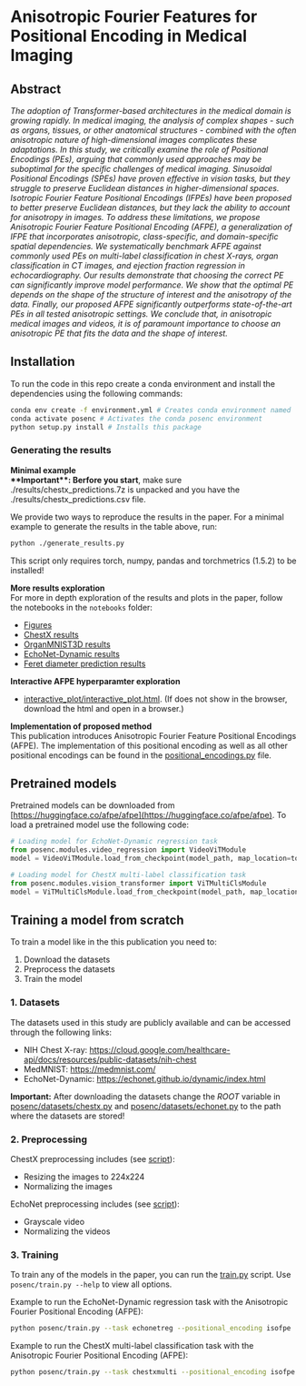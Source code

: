 # Anisotropic Fourier Features for Positional Encoding in Medical Imaging

## Abstract
*The adoption of Transformer-based architectures in the medical domain is growing rapidly. In medical imaging, the analysis of complex shapes - such as organs, tissues, or other anatomical structures - combined with the often anisotropic nature of high-dimensional images complicates these adaptations. In this study, we critically examine the role of Positional Encodings (PEs), arguing that commonly used approaches may be suboptimal for the specific challenges of medical imaging. Sinusoidal Positional Encodings (SPEs) have proven effective in vision tasks, but they struggle to preserve Euclidean distances in higher-dimensional spaces. Isotropic Fourier Feature Positional Encodings (IFPEs) have been proposed to better preserve Euclidean distances, but they lack the ability to account for anisotropy in images. To address these limitations, we propose Anisotropic Fourier Feature Positional Encoding (AFPE), a generalization of IFPE that incorporates anisotropic, class-specific, and domain-specific spatial dependencies. We systematically benchmark AFPE against commonly used PEs on multi-label classification in chest X-rays, organ classification in CT images, and ejection fraction regression in echocardiography. Our results demonstrate that choosing the correct PE can significantly improve model performance. We show that the optimal PE depends on the shape of the structure of interest and the anisotropy of the data. Finally, our proposed AFPE significantly outperforms state-of-the-art PEs in all tested anisotropic settings. We conclude that, in anisotropic medical images and videos, it is of paramount importance to choose an anisotropic PE that fits the data and the shape of interest.*

## Installation
To run the code in this repo create a conda environment and install the dependencies using the following commands:
```bash
conda env create -f environment.yml # Creates conda environment named 'posenc'
conda activate posenc # Activates the conda posenc environment
python setup.py install # Installs this package
```

### Generating the results

**Minimal example**  
**\*\*Important\*\*: Berfore you start**, make sure ./results/chestx_predictions.7z is unpacked and you have the ./results/chestx_predictions.csv file.  

We provide two ways to reproduce the results in the paper. For a minimal example to generate the results in the table above, run:
```bash
python ./generate_results.py
```
This script only requires torch, numpy, pandas and torchmetrics (1.5.2) to be installed!

**More results exploration**  
For more in depth exploration of the results and plots in the paper, follow the notebooks in the `notebooks` folder:
- [Figures](notebooks/figures.ipynb)
- [ChestX results](notebooks/ChestX.ipynb)
- [OrganMNIST3D results](notebooks/OrganMNIST3D.ipynb)
- [EchoNet-Dynamic results](notebooks/echonet.ipynb)
- [Feret diameter prediction results](notebooks/feret_prediction.ipynb)

**Interactive AFPE hyperparamter exploration**
- [interactive_plot/interactive_plot.html](interactive_plot/interactive_plot.html). (If does not show in the browser, download the html and open in a browser.)

**Implementation of proposed method**  
This publication introduces Anisotropic Fourier Feature Positional Encodings (AFPE). The implementation of this positional encoding as well as all other positional encodings can be found in the [positional_encodings.py](posenc/nets/positional_encodings.py) file.

## Pretrained models
Pretrained models can be downloaded from [https://huggingface.co/afpe/afpe](https://huggingface.co/afpe/afpe).
To load a pretrained model use the following code:
```python
# Loading model for EchoNet-Dynamic regression task
from posenc.modules.video_regression import VideoViTModule
model = VideoViTModule.load_from_checkpoint(model_path, map_location=torch.device(DEVICE))

# Loading model for ChestX multi-label classification task
from posenc.modules.vision_transformer import ViTMultiClsModule
model = ViTMultiClsModule.load_from_checkpoint(model_path, map_location=torch.device(DEVICE))
```

## Training a model from scratch
To train a model like in the this publication you need to:
1. Download the datasets
2. Preprocess the datasets
3. Train the model

### 1. Datasets

The datasets used in this study are publicly available and can be accessed through the following links: 
- NIH Chest X-ray:  https://cloud.google.com/healthcare-api/docs/resources/public-datasets/nih-chest
- MedMNIST:  https://medmnist.com/
- EchoNet-Dynamic:  https://echonet.github.io/dynamic/index.html

**Important:** After downloading the datasets change the *ROOT* variable in [posenc/datasets/chestx.py](posenc/datasets/chestx.py) and [posenc/datasets/echonet.py](posenc/datasets/echonet.py) to the path where the datasets are stored!

### 2. Preprocessing
ChestX preprocessing includes (see [script](posenc/datasets/chestx.py)):
- Resizing the images to 224x224
- Normalizing the images

EchoNet preprocessing includes (see [script](posenc/datasets/echonet.py)):
- Grayscale video
- Normalizing the videos

### 3. Training
To train any of the models in the paper, you can run the [train.py](posenc/train.py) script.
Use ```posenc/train.py --help``` to view all options.

Example to run the EchoNet-Dynamic regression task with the Anisotropic Fourier Positional Encoding (AFPE):
```bash
python posenc/train.py --task echonetreg --positional_encoding isofpe
```

Example to run the ChestX multi-label classification task with the Anisotropic Fourier Positional Encoding (AFPE):
```bash
python posenc/train.py --task chestxmulti --positional_encoding isofpe
```
